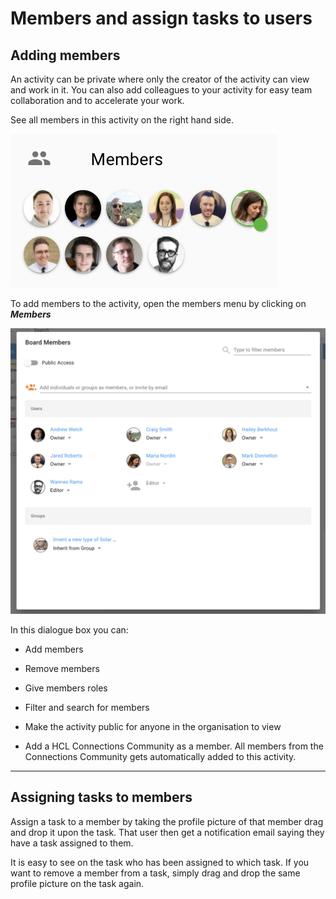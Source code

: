 # Members and assign tasks to users

## Adding members

An activity can be private where only the creator of the activity can view and work in it. You can also add colleagues to your activity for easy team collaboration and to accelerate your work.

See all members in this activity on the right hand side.

![Members](/assets/images/screen-shots/aplus/aplus-members.png)

To add members to the activity, open the members menu by clicking on **_Members_**

![Members menu](/assets/images/screen-shots/aplus/aplus-members-menu.png)

In this dialogue box you can:

* Add members

* Remove members

* Give members roles

* Filter and search for members

* Make the activity public for anyone in the organisation to view

* Add a HCL Connections Community as a member. All members from the Connections Community gets automatically added to this activity.

___

## Assigning tasks to members

Assign a task to a member by taking the profile picture of that member drag and drop it upon the task. That user then get a notification email saying they have a task assigned to them.

It is easy to see on the task who has been assigned to which task. If you want to remove a member from a task, simply drag and drop the same profile picture on the task again.

